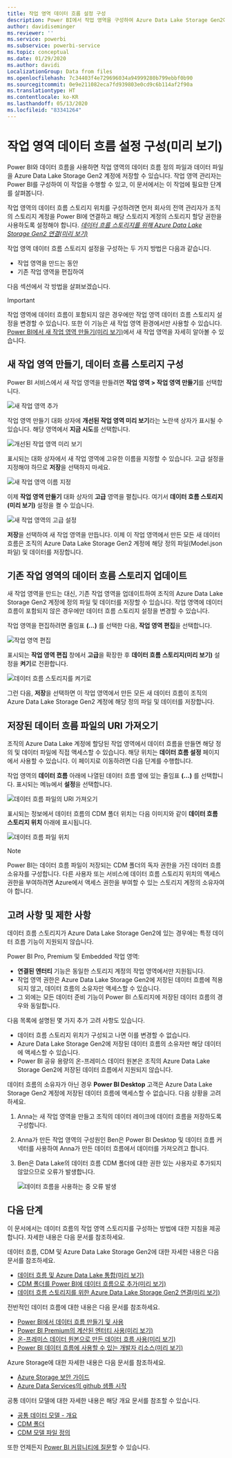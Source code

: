 ```yaml
---
title: 작업 영역 데이터 흐름 설정 구성
description: Power BI에서 작업 영역을 구성하여 Azure Data Lake Storage Gen2에 데이터 흐름 정의 및 데이터 파일 저장
author: davidiseminger
ms.reviewer: ''
ms.service: powerbi
ms.subservice: powerbi-service
ms.topic: conceptual
ms.date: 01/29/2020
ms.author: davidi
LocalizationGroup: Data from files
ms.openlocfilehash: 7c34403f4e729696034a94999280b799ebbf0b90
ms.sourcegitcommit: 0e9e211082eca7fd939803e0cd9c6b114af2f90a
ms.translationtype: HT
ms.contentlocale: ko-KR
ms.lasthandoff: 05/13/2020
ms.locfileid: "83341264"
---
```

# <a name="configure-workspace-dataflow-settings-preview"></a>작업 영역 데이터 흐름 설정 구성(미리 보기)

Power BI와 데이터 흐름을 사용하면 작업 영역의 데이터 흐름 정의 파일과 데이터 파일을 Azure Data Lake Storage Gen2 계정에 저장할 수 있습니다. 작업 영역 관리자는 Power BI를 구성하여 이 작업을 수행할 수 있고, 이 문서에서는 이 작업에 필요한 단계를 살펴봅니다. 

작업 영역의 데이터 흐름 스토리지 위치를 구성하려면 먼저 회사의 전역 관리자가 조직의 스토리지 계정을 Power BI에 연결하고 해당 스토리지 계정의 스토리지 할당 권한을 사용하도록 설정해야 합니다. *[데이터 흐름 스토리지를 위해 Azure Data Lake Storage Gen2 연결(미리 보기)](service-dataflows-connect-azure-data-lake-storage-gen2.md)* 

작업 영역 데이터 흐름 스토리지 설정을 구성하는 두 가지 방법은 다음과 같습니다. 

* 작업 영역을 만드는 동안
* 기존 작업 영역을 편집하여

다음 섹션에서 각 방법을 살펴보겠습니다. 

> [!IMPORTANT]
> 작업 영역에 데이터 흐름이 포함되지 않은 경우에만 작업 영역 데이터 흐름 스토리지 설정을 변경할 수 있습니다. 또한 이 기능은 새 작업 영역 환경에서만 사용할 수 있습니다. [Power BI에서 새 작업 영역 만들기(미리 보기)](../collaborate-share/service-create-the-new-workspaces.md)에서 새 작업 영역을 자세히 알아볼 수 있습니다.

## <a name="create-a-new-workspace-configure-its-dataflow-storage"></a>새 작업 영역 만들기, 데이터 흐름 스토리지 구성

Power BI 서비스에서 새 작업 영역을 만들려면 **작업 영역 > 작업 영역 만들기**를 선택합니다.

![새 작업 영역 추가](media/service-dataflows-configure-workspace-storage-settings/dataflow-storage-settings_01.jpg)

작업 영역 만들기 대화 상자에 **개선된 작업 영역 미리 보기**라는 노란색 상자가 표시될 수 있습니다. 해당 영역에서 **지금 시도**를 선택합니다.

![개선된 작업 영역 미리 보기](media/service-dataflows-configure-workspace-storage-settings/dataflow-storage-settings_02.jpg)

표시되는 대화 상자에서 새 작업 영역에 고유한 이름을 지정할 수 있습니다. 고급 설정을 지정해야 하므로 **저장**을 선택하지 마세요.

![새 작업 영역 이름 지정](media/service-dataflows-configure-workspace-storage-settings/dataflow-storage-settings_03.jpg)

이제 **작업 영역 만들기** 대화 상자의 **고급** 영역을 펼칩니다. 여기서 **데이터 흐름 스토리지(미리 보기)** 설정을 켤 수 있습니다.

![새 작업 영역의 고급 설정](media/service-dataflows-configure-workspace-storage-settings/dataflow-storage-settings_04.jpg)

**저장**을 선택하여 새 작업 영역을 만듭니다. 이제 이 작업 영역에서 만든 모든 새 데이터 흐름은 조직의 Azure Data Lake Storage Gen2 계정에 해당 정의 파일(Model.json 파일) 및 데이터를 저장합니다. 

## <a name="update-dataflow-storage-for-an-existing-workspace"></a>기존 작업 영역의 데이터 흐름 스토리지 업데이트

새 작업 영역을 만드는 대신, 기존 작업 영역을 업데이트하여 조직의 Azure Data Lake Storage Gen2 계정에 정의 파일 및 데이터를 저장할 수 있습니다. 작업 영역에 데이터 흐름이 포함되지 않은 경우에만 데이터 흐름 스토리지 설정을 변경할 수 있습니다.

작업 영역을 편집하려면 줄임표 **(...)** 를 선택한 다음, **작업 영역 편집**을 선택합니다. 

![작업 영역 편집](media/service-dataflows-configure-workspace-storage-settings/dataflow-storage-settings_05.jpg)

표시되는 **작업 영역 편집** 창에서 **고급**을 확장한 후 **데이터 흐름 스토리지(미리 보기)** 설정을 **켜기**로 전환합니다. 

![데이터 흐름 스토리지를 켜기로](media/service-dataflows-configure-workspace-storage-settings/dataflow-storage-settings_06.jpg)

그런 다음, **저장**을 선택하면 이 작업 영역에서 만든 모든 새 데이터 흐름이 조직의 Azure Data Lake Storage Gen2 계정에 해당 정의 파일 및 데이터를 저장합니다.


## <a name="get-the-uri-of-stored-dataflow-files"></a>저장된 데이터 흐름 파일의 URI 가져오기

조직의 Azure Data Lake 계정에 할당된 작업 영역에서 데이터 흐름을 만들면 해당 정의 및 데이터 파일에 직접 액세스할 수 있습니다. 해당 위치는 **데이터 흐름 설정** 페이지에서 사용할 수 있습니다. 이 페이지로 이동하려면 다음 단계를 수행합니다.

작업 영역의 **데이터 흐름** 아래에 나열된 데이터 흐름 옆에 있는 줄임표 **(...)** 를 선택합니다. 표시되는 메뉴에서 **설정**을 선택합니다.

![데이터 흐름 파일의 URI 가져오기](media/service-dataflows-configure-workspace-storage-settings/dataflow-storage-settings_07.jpg)

표시되는 정보에서 데이터 흐름의 CDM 폴더 위치는 다음 이미지와 같이 **데이터 흐름 스토리지 위치** 아래에 표시됩니다.

![데이터 흐름 파일 위치](media/service-dataflows-configure-workspace-storage-settings/dataflow-storage-settings_08.jpg)

> [!NOTE]
> Power BI는 데이터 흐름 파일이 저장되는 CDM 폴더의 독자 권한을 가진 데이터 흐름 소유자를 구성합니다. 다른 사용자 또는 서비스에 데이터 흐름 스토리지 위치의 액세스 권한을 부여하려면 Azure에서 액세스 권한을 부여할 수 있는 스토리지 계정의 소유자여야 합니다.



## <a name="considerations-and-limitations"></a>고려 사항 및 제한 사항

데이터 흐름 스토리지가 Azure Data Lake Storage Gen2에 있는 경우에는 특정 데이터 흐름 기능이 지원되지 않습니다. 

Power BI Pro, Premium 및 Embedded 작업 영역:
* **연결된 엔터티** 기능은 동일한 스토리지 계정의 작업 영역에서만 지원됩니다.
* 작업 영역 권한은 Azure Data Lake Storage Gen2에 저장된 데이터 흐름에 적용되지 않고, 데이터 흐름의 소유자만 액세스할 수 있습니다.
* 그 외에는 모든 데이터 준비 기능이 Power BI 스토리지에 저장된 데이터 흐름의 경우와 동일합니다.


다음 목록에 설명된 몇 가지 추가 고려 사항도 있습니다.

* 데이터 흐름 스토리지 위치가 구성되고 나면 이를 변경할 수 없습니다.
* Azure Data Lake Storage Gen2에 저장된 데이터 흐름의 소유자만 해당 데이터에 액세스할 수 있습니다.
* Power BI 공유 용량의 온-프레미스 데이터 원본은 조직의 Azure Data Lake Storage Gen2에 저장된 데이터 흐름에서 지원되지 않습니다.

데이터 흐름의 소유자가 아닌 경우 **Power BI Desktop** 고객은 Azure Data Lake Storage Gen2 계정에 저장된 데이터 흐름에 액세스할 수 없습니다. 다음 상황을 고려하세요.

1.  Anna는 새 작업 영역을 만들고 조직의 데이터 레이크에 데이터 흐름을 저장하도록 구성합니다.
2.  Anna가 만든 작업 영역의 구성원인 Ben은 Power BI Desktop 및 데이터 흐름 커넥터를 사용하여 Anna가 만든 데이터 흐름에서 데이터를 가져오려고 합니다.
3.  Ben은 Data Lake의 데이터 흐름 CDM 폴더에 대한 권한 있는 사용자로 추가되지 않았으므로 오류가 발생합니다.

    ![데이터 흐름을 사용하는 중 오류 발생](media/service-dataflows-configure-workspace-storage-settings/dataflow-storage-settings_08.jpg)


## <a name="next-steps"></a>다음 단계

이 문서에서는 데이터 흐름의 작업 영역 스토리지를 구성하는 방법에 대한 지침을 제공합니다. 자세한 내용은 다음 문서를 참조하세요.

데이터 흐름, CDM 및 Azure Data Lake Storage Gen2에 대한 자세한 내용은 다음 문서를 참조하세요.

* [데이터 흐름 및 Azure Data Lake 통합(미리 보기)](service-dataflows-azure-data-lake-integration.md)
* [CDM 폴더를 Power BI에 데이터 흐름으로 추가(미리 보기)](service-dataflows-add-cdm-folder.md)
* [데이터 흐름 스토리지를 위한 Azure Data Lake Storage Gen2 연결(미리 보기)](service-dataflows-connect-azure-data-lake-storage-gen2.md)

전반적인 데이터 흐름에 대한 내용은 다음 문서를 참조하세요.

* [Power BI에서 데이터 흐름 만들기 및 사용](service-dataflows-create-use.md)
* [Power BI Premium의 계산된 엔터티 사용(미리 보기)](service-dataflows-computed-entities-premium.md)
* [온-프레미스 데이터 원본으로 만든 데이터 흐름 사용(미리 보기)](service-dataflows-on-premises-gateways.md)
* [Power BI 데이터 흐름에 사용할 수 있는 개발자 리소스(미리 보기)](service-dataflows-developer-resources.md)

Azure Storage에 대한 자세한 내용은 다음 문서를 참조하세요.

* [Azure Storage 보안 가이드](https://docs.microsoft.com/azure/storage/common/storage-security-guide)
* [Azure Data Services의 github 샘플 시작](https://aka.ms/cdmadstutorial)

공통 데이터 모델에 대한 자세한 내용은 해당 개요 문서를 참조할 수 있습니다.

* [공통 데이터 모델 - 개요 ](https://docs.microsoft.com/powerapps/common-data-model/overview)
* [CDM 폴더](https://go.microsoft.com/fwlink/?linkid=2045304)
* [CDM 모델 파일 정의](https://go.microsoft.com/fwlink/?linkid=2045521)

또한 언제든지 [Power BI 커뮤니티에 질문](https://community.powerbi.com/)할 수 있습니다.
